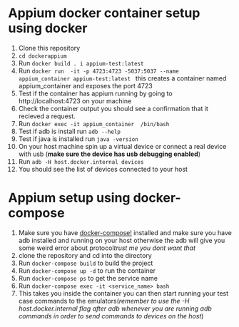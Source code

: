 # Appium docker container setup using docker
1. Clone this repository
2. `cd dockerappium`
3. Run `docker build . i appium-test:latest`
4. Run `docker run  -it -p 4723:4723 -5037:5037 --name appium_container appium-test:latest ` this creates a container named<br> appium_container  and exposes the port 4723
5. Test if the container has appium running by going to http://localhost:4723 on your machine
6. Check the container output you should see a confirmation that it recieved a request.
7. Run `docker exec -it appium_container  /bin/bash`
8. Test if adb is install run `adb --help`
9. Test if java is installed run `java -version`
10. On your host machine spin up a virtual device or connect a real device with usb (**make sure the device has usb debugging enabled**)
11. Run `adb -H host.docker.internal devices`
12. You should see the list of devices connected to your host
 # Appium setup using docker-compose
 1. Make sure you have [docker-compose!](https://docs.docker.com/compose/install/) installed and make sure you have adb installed and running on your host otherwise the adb will give you some weird error about protocol*trust me you dont want that*
 2. clone the repository and cd into the directory 
 3. Run `docker-compose build` to build the project
 4. Run `docker-compose up -d` to run the container
 5. Run `docker-compose ps` to get the service name
 6. Run `docker-compose exec -it <service_name> bash`
 7. This takes you inside the container you can then start running your test case commands to the emulators(*remember to use the -H host.docker.internal flag after adb whenever you are running adb commands in order to send commands to devices on the host*)
